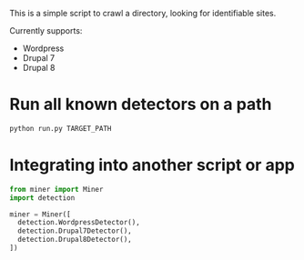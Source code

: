 This is a simple script to crawl a directory, looking for identifiable sites.

Currently supports:

- Wordpress
- Drupal 7
- Drupal 8

# Run all known detectors on a path


```sh
python run.py TARGET_PATH
```

# Integrating into another script or app

```python
from miner import Miner
import detection

miner = Miner([
  detection.WordpressDetector(),
  detection.Drupal7Detector(),
  detection.Drupal8Detector(),
])
```
